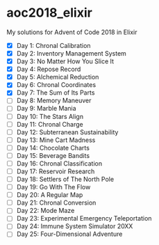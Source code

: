 # aoc2018_elixir
My solutions for Advent of Code 2018 in Elixir

- [x] Day 1: Chronal Calibration
- [x] Day 2: Inventory Management System
- [x] Day 3: No Matter How You Slice It
- [x] Day 4: Repose Record
- [x] Day 5: Alchemical Reduction
- [x] Day 6: Chronal Coordinates
- [x] Day 7: The Sum of Its Parts
- [ ] Day 8: Memory Maneuver
- [ ] Day 9: Marble Mania
- [ ] Day 10: The Stars Align
- [ ] Day 11: Chronal Charge
- [ ] Day 12: Subterranean Sustainability
- [ ] Day 13: Mine Cart Madness
- [ ] Day 14: Chocolate Charts
- [ ] Day 15: Beverage Bandits
- [ ] Day 16: Chronal Classification
- [ ] Day 17: Reservoir Research
- [ ] Day 18: Settlers of The North Pole
- [ ] Day 19: Go With The Flow
- [ ] Day 20: A Regular Map
- [ ] Day 21: Chronal Conversion
- [ ] Day 22: Mode Maze
- [ ] Day 23: Experimental Emergency Teleportation
- [ ] Day 24: Immune System Simulator 20XX
- [ ] Day 25: Four-Dimensional Adventure

